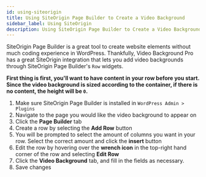 ```yaml
---
id: using-siteorigin
title: Using SiteOrigin Page Builder to Create a Video Background
sidebar_label: Using SiteOrigin
description: Using SiteOrigin Page Builder to Create a Video Background
---
```


SiteOrigin Page Builder is a great tool to create website elements without much coding experience in WordPress. Thankfully, Video Background Pro has a great SiteOrigin integration that lets you add video backgrounds through SiteOrigin Page Builder's `Row` widgets.

**First thing is first, you'll want to have content in your row before you start. Since the video background is sized according to the container, if there is no content, the height will be `0`.**

1. Make sure SiteOrigin Page Builder is installed in `WordPress Admin > Plugins`
2. Navigate to the page you would like the video background to appear on
3. Click the **Page Builder** tab
4. Create a row by selecting the **Add Row** button
5. You will be prompted to select the amount of columns you want in your row. Select the correct amount and click the **insert** button
6. Edit the row by hovering over the **wrench icon** in the top-right hand corner of the row and selecting **Edit Row**
7. Click the **Video Background** tab, and fill in the fields as necessary.
8. Save changes